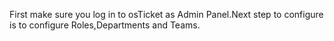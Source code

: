 First make sure you log in to osTicket as Admin Panel.Next step to configure is to configure Roles,Departments and Teams.

